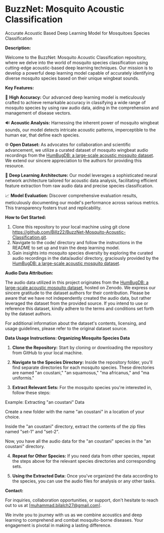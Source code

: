 # BuzzNet: Mosquito Acoustic Classification
Accurate Acoustic Based Deep Learning Model for Mosquitoes Species Classification

**Description:**

Welcome to the BuzzNet: Mosquito Acoustic Classification repository, where we delve into the world of mosquito species classification using cutting-edge acoustic-based deep learning techniques. Our mission is to develop a powerful deep learning model capable of accurately identifying diverse mosquito species based on their unique wingbeat sounds.


**Key Features:**

🦟 **High Accuracy:** Our advanced deep learning model is meticulously crafted to achieve remarkable accuracy in classifying a wide range of mosquito species by using raw audio data, aiding in the comprehension and management of disease vectors.

🔊 **Acoustic Analysis:** Harnessing the inherent power of mosquito wingbeat sounds, our model detects intricate acoustic patterns, imperceptible to the human ear, that define each species.

🌐 **Open Dataset:** As advocates for collaboration and scientific advancement, we utilize a curated dataset of mosquito wingbeat audio recordings from the [HumBugDB: a large-scale acoustic mosquito dataset](https://zenodo.org/record/4904800). We extend our sincere appreciation to the authors for providing this resource.

🧠 **Deep Learning Architecture:** Our model leverages a sophisticated neural network architecture tailored for acoustic data analysis, facilitating efficient feature extraction from raw audio data and precise species classification.

📈 **Model Evaluation:** Discover comprehensive evaluation results, meticulously documenting our model's performance across various metrics. This transparency fosters trust and replicability.


**How to Get Started:**

1.  Clone this repository to your local machine using git clone https://github.com/Billz22/BuzzNet-Mosquito-Acoustic-Classification.git.
2.  Navigate to the code/ directory and follow the instructions in the README to set up and train the deep learning model.
3.  Gain insights into mosquito species diversity by exploring the curated audio recordings in the data/audio/ directory, graciously provided by the [HumBugDB: a large-scale acoustic mosquito dataset](https://zenodo.org/record/4904800).


**Audio Data Attribution:**

The audio data utilized in this project originates from the [HumBugDB: a large-scale acoustic mosquito dataset](https://zenodo.org/record/4904800), hosted on Zenodo. We express our sincere gratitude to the dataset authors for their contribution. Please be aware that we have not independently created the audio data, but rather leveraged the dataset from the provided source. If you intend to use or reference this dataset, kindly adhere to the terms and conditions set forth by the dataset authors.

For additional information about the dataset's contents, licensing, and usage guidelines, please refer to the original dataset source.


**Data Usage Instructions: Organizing Mosquito Species Data**

1.  **Clone the Repository:**
Start by cloning or downloading the repository from GitHub to your local machine.

2.  **Navigate to the Species Directory:**
Inside the repository folder, you'll find separate directories for each mosquito species. These directories are named "an coustani," "an squamosus," "ma africanus," and "ma uniformis."

3.  **Extract Relevant Sets:**
For the mosquito species you're interested in, follow these steps:

Example: Extracting "an coustani" Data

Create a new folder with the name "an coustani" in a location of your choice.

Inside the "an coustani" directory, extract the contents of the zip files named "set-1" and "set-2".

Now, you have all the audio data for the "an coustani" species in the "an coustani" directory.

4.  **Repeat for Other Species:**
If you need data from other species, repeat the steps above for the relevant species directories and corresponding sets.

5.  **Using the Extracted Data:**
Once you've organized the data according to the species, you can use the audio files for analysis or any other tasks.


**Contact:**

For inquiries, collaboration opportunities, or support, don't hesitate to reach out to us at [muhammad.bilalch27@gmail.com].

We invite you to journey with us as we combine acoustics and deep learning to comprehend and combat mosquito-borne diseases. Your engagement is pivotal in making a lasting difference.
